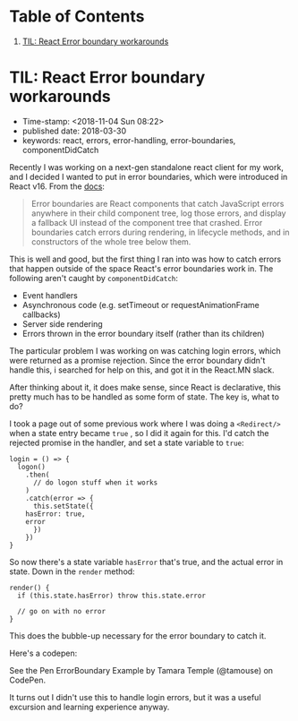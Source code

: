 
# Table of Contents

1.  [TIL: React Error boundary workarounds](#orgb5694e3)


<a id="orgb5694e3"></a>

# TIL: React Error boundary workarounds

-   Time-stamp: <span class="timestamp-wrapper"><span class="timestamp">&lt;2018-11-04 Sun 08:22&gt;</span></span>
-   published date: 2018-03-30
-   keywords: react, errors, error-handling, error-boundaries, componentDidCatch

Recently I was working on a next-gen standalone react client for my work, and I decided I wanted to put in error boundaries, which were introduced in React v16. From the [docs](https://reactjs.org/docs/error-boundaries.html):

> Error boundaries are React components that catch JavaScript errors anywhere in their child component tree, log those errors, and display a fallback UI instead of the component tree that crashed. Error boundaries catch errors during rendering, in lifecycle methods, and in constructors of the whole tree below them.

This is well and good, but the first thing I ran into was how to catch errors that happen outside of the space React's error boundaries work in. The following aren't caught by `componentDidCatch`:

-   Event handlers
-   Asynchronous code (e.g. setTimeout or requestAnimationFrame callbacks)
-   Server side rendering
-   Errors thrown in the error boundary itself (rather than its children)

The particular problem I was working on was catching login errors, which were returned as a promise rejection. Since the error boundary didn't handle this, i searched for help on this, and got it in the React.MN slack.

After thinking about it, it does make sense, since React is declarative, this pretty much has to be handled as some form of state. The key is, what to do?

I took a page out of some previous work where I was doing a `<Redirect/>` when a state entry became `true` , so I did it again for this. I'd catch the rejected promise in the handler, and set a state variable to `true`:

    login = () => {
      logon()
        .then(
          // do logon stuff when it works
        )
        .catch(error => {
          this.setState({
    	hasError: true,
    	error
          })
        })
    }

So now there's a state variable `hasError` that's true, and the actual error in state. Down in the `render` method:

    render() {
      if (this.state.hasError) throw this.state.error
    
      // go on with no error
    }

This does the bubble-up necessary for the error boundary to catch it.

Here's a codepen:

<div class="HTML">
<p data-height="735" data-theme-id="0" data-slug-hash="ZxxdGO" data-default-tab="js,result" data-user="tamouse" data-embed-version="2" data-pen-title="ErrorBoundary Example" class="codepen">

</div>

See the Pen ErrorBoundary Example by Tamara Temple (@tamouse) on CodePen.

<div class="HTML">
</p>

</div>

<div class="HTML">
<script async src="<https://static.codepen.io/assets/embed/ei.js>"></script>

</div>

It turns out I didn't use this to handle login errors, but it was a useful excursion and learning experience anyway.

